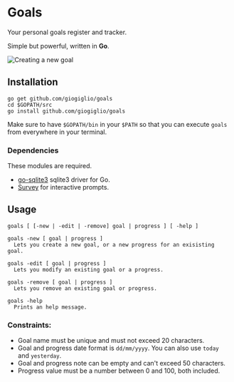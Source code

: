 # Goals
Your personal goals register and tracker.

Simple but powerful, written in __Go__.

![Creating a new goal ](https://image.ibb.co/gHFKVA/ezgif-com-gif-maker-2.gif)

## Installation
```
go get github.com/giogiglio/goals
cd $GOPATH/src
go install github.com/giogiglio/goals
```

Make sure to have `$GOPATH/bin` in your `$PATH` so that you can execute `goals` from everywhere in your terminal.

### Dependencies
These modules are required.
- [go-sqlite3](https://github.com/mattn/go-sqlite3) sqlite3 driver for Go.
- [Survey](https://github.com/AlecAivazis/survey) for interactive prompts.

## Usage
```
goals [ [-new | -edit | -remove] goal | progress ] [ -help ]

goals -new [ goal | progress ]
  Lets you create a new goal, or a new progress for an exisisting goal.
  
goals -edit [ goal | progress ]
  Lets you modify an existing goal or a progress.
  
goals -remove [ goal | progress ]
  Lets you remove an existing goal or progress.
  
goals -help
  Prints an help message.
```

### Constraints:
- Goal name must be unique and must not exceed 20 characters.
- Goal and progress date format is `dd/mm/yyyy`. You can also use `today` and `yesterday`.
- Goal and progress note can be empty and can't exceed 50 characters.
- Progress value must be a number between 0 and 100, both included.
